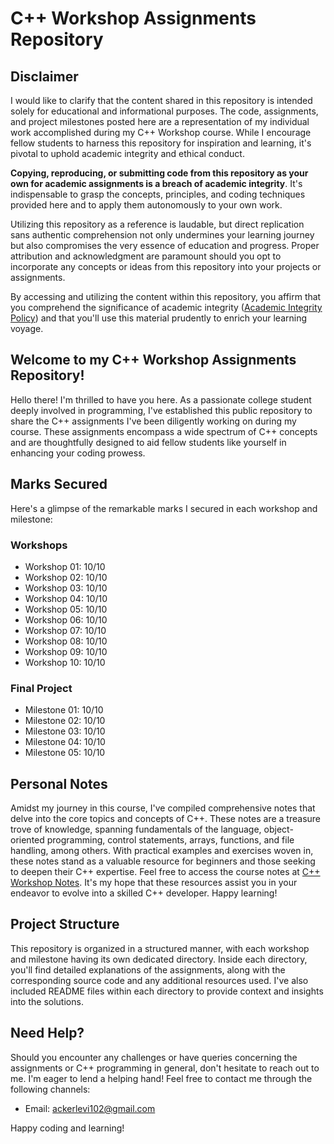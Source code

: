 # C++ Workshop Assignments Repository

## Disclaimer

I would like to clarify that the content shared in this repository is intended solely for educational and informational purposes. The code, assignments, and project milestones posted here are a representation of my individual work accomplished during my C++ Workshop course. While I encourage fellow students to harness this repository for inspiration and learning, it's pivotal to uphold academic integrity and ethical conduct.

**Copying, reproducing, or submitting code from this repository as your own for academic assignments is a breach of academic integrity**. It's indispensable to grasp the concepts, principles, and coding techniques provided here and to apply them autonomously to your own work.

Utilizing this repository as a reference is laudable, but direct replication sans authentic comprehension not only undermines your learning journey but also compromises the very essence of education and progress. Proper attribution and acknowledgment are paramount should you opt to incorporate any concepts or ideas from this repository into your projects or assignments.

By accessing and utilizing the content within this repository, you affirm that you comprehend the significance of academic integrity ([Academic Integrity Policy](https://www.senecacollege.ca/about/policies/academic-integrity-policy.html)) and that you'll use this material prudently to enrich your learning voyage.




## Welcome to my C++ Workshop Assignments Repository!

Hello there! I'm thrilled to have you here. As a passionate college student deeply involved in programming, I've established this public repository to share the C++ assignments I've been diligently working on during my course. These assignments encompass a wide spectrum of C++ concepts and are thoughtfully designed to aid fellow students like yourself in enhancing your coding prowess.

## Marks Secured

Here's a glimpse of the remarkable marks I secured in each workshop and milestone:

### Workshops
- Workshop 01: 10/10
- Workshop 02: 10/10
- Workshop 03: 10/10
- Workshop 04: 10/10
- Workshop 05: 10/10
- Workshop 06: 10/10
- Workshop 07: 10/10
- Workshop 08: 10/10
- Workshop 09: 10/10
- Workshop 10: 10/10

### Final Project
- Milestone 01: 10/10
- Milestone 02: 10/10
- Milestone 03: 10/10
- Milestone 04: 10/10
- Milestone 05: 10/10

## Personal Notes

Amidst my journey in this course, I've compiled comprehensive notes that delve into the core topics and concepts of C++. These notes are a treasure trove of knowledge, spanning fundamentals of the language, object-oriented programming, control statements, arrays, functions, and file handling, among others. With practical examples and exercises woven in, these notes stand as a valuable resource for beginners and those seeking to deepen their C++ expertise. Feel free to access the course notes at [C++ Workshop Notes](https://github.com/LeviAcker25/C--Plus-Plus-Notes). It's my hope that these resources assist you in your endeavor to evolve into a skilled C++ developer. Happy learning!

## Project Structure

This repository is organized in a structured manner, with each workshop and milestone having its own dedicated directory. Inside each directory, you'll find detailed explanations of the assignments, along with the corresponding source code and any additional resources used. I've also included README files within each directory to provide context and insights into the solutions.


## Need Help?

Should you encounter any challenges or have queries concerning the assignments or C++ programming in general, don't hesitate to reach out to me. I'm eager to lend a helping hand! Feel free to contact me through the following channels:

- Email: ackerlevi102@gmail.com

Happy coding and learning!
